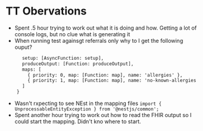 # TT Obervations

- Spent .5 hour trying to work out what it is doing and how. Getting a lot of console logs, but no clue what is generating it
- When running test againsgt referrals only why to I get the following ouput?

```ARS@1.6 {
      setup: [AsyncFunction: setup],
      produceOutput: [Function: produceOutput],
      maps: [
        { priority: 0, map: [Function: map], name: 'allergies' },
        { priority: 1, map: [Function: map], name: 'no-known-allergies' }
      ]
    }
```

- Wasn't rxpecting to see NEst in the mapping files `import { UnprocessableEntityException } from '@nestjs/common';`
- Spent another hour trying to work out how to read the FHIR output so I could start the mapping. Didn't kno where to start.

